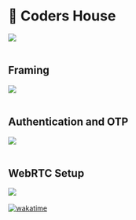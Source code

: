 <h1>👋 Coders House </h1>
<img src="https://raw.githubusercontent.com/pranjalshikhar/codersHouse/main/Sample%20Snapshot.jpg?" />
<br> <br>
<h2> Framing </h2>
<img src="https://raw.githubusercontent.com/pranjalshikhar/codersHouse/main/White%20Board%20Framing.jpg" />
<br> <br>
<h2> Authentication and OTP </h2>
<img src="https://raw.githubusercontent.com/pranjalshikhar/codersHouse/main/Authentication%20and%20OTP.jpg" />
<br> <br>
<h2> WebRTC Setup </h2>
<img src="https://raw.githubusercontent.com/pranjalshikhar/codersHouse/main/WebRTC%20Setup.jpg" />
<br> <br>
<a href="https://wakatime.com/badge/user/4e561f6a-44a1-492f-8b79-1a4300a4f5e6/project/602b1f15-37b0-4608-9873-4e4394077fb2"><img src="https://wakatime.com/badge/user/4e561f6a-44a1-492f-8b79-1a4300a4f5e6/project/602b1f15-37b0-4608-9873-4e4394077fb2.svg" alt="wakatime"></a>
